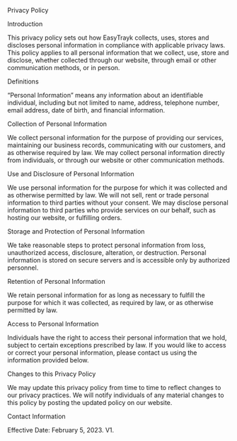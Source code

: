 Privacy Policy

Introduction

This privacy policy sets out how EasyTrayk collects, uses, stores and discloses personal information in compliance with applicable privacy laws. This policy applies to all personal information that we collect, use, store and disclose, whether collected through our website, through email or other communication methods, or in person.

Definitions

“Personal Information” means any information about an identifiable individual, including but not limited to name, address, telephone number, email address, date of birth, and financial information.

Collection of Personal Information

We collect personal information for the purpose of providing our services, maintaining our business records, communicating with our customers, and as otherwise required by law. We may collect personal information directly from individuals, or through our website or other communication methods.

Use and Disclosure of Personal Information

We use personal information for the purpose for which it was collected and as otherwise permitted by law. We will not sell, rent or trade personal information to third parties without your consent. We may disclose personal information to third parties who provide services on our behalf, such as hosting our website, or fulfilling orders.

Storage and Protection of Personal Information

We take reasonable steps to protect personal information from loss, unauthorized access, disclosure, alteration, or destruction. Personal information is stored on secure servers and is accessible only by authorized personnel.

Retention of Personal Information

We retain personal information for as long as necessary to fulfill the purpose for which it was collected, as required by law, or as otherwise permitted by law.

Access to Personal Information

Individuals have the right to access their personal information that we hold, subject to certain exceptions prescribed by law. If you would like to access or correct your personal information, please contact us using the information provided below.

Changes to this Privacy Policy

We may update this privacy policy from time to time to reflect changes to our privacy practices. We will notify individuals of any material changes to this policy by posting the updated policy on our website.

Contact Information

Effective Date: February 5, 2023. V1.

